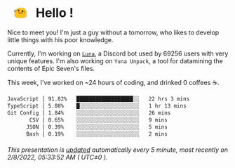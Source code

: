 <h1>   <img src="./spoink.gif" style="vertical-align:middle;" width="30px">   Hello ! </h1>

Nice to meet you! I'm just a guy without a tomorrow, who likes to develop little things with his poor knowledge.

Currently, I'm working on <a href='https://github.com/Asgarrrr/Luna'>`Luna`</a>, a Discord bot used by 69256 users with very unique features. I'm also working on `Yuna Unpack`, a tool for datamining the contents of Epic Seven's files.

This week, I've worked on ~24 hours of coding, and drinked 0 coffees ☕.

```
JavaScript │ 91.82%   ██████████████████░░   22 hrs 3 mins
TypeScript │ 5.08%    █░░░░░░░░░░░░░░░░░░░   1 hr 13 mins
Git Config │ 1.84%    ░░░░░░░░░░░░░░░░░░░░   26 mins
       CSV │ 0.65%    ░░░░░░░░░░░░░░░░░░░░   9 mins
      JSON │ 0.39%    ░░░░░░░░░░░░░░░░░░░░   5 mins
      Bash │ 0.19%    ░░░░░░░░░░░░░░░░░░░░   2 mins
```

###### This presentation is [updated](https://github.com/Asgarrrr) automatically every 5 minute, most recently on 2/8/2022, 05:33:52 AM ( UTC±0 ).